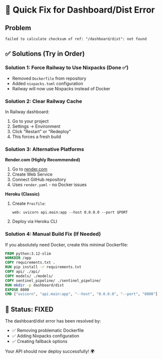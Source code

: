 # 🚀 Quick Fix for Dashboard/Dist Error

## Problem
```
failed to calculate checksum of ref: "/dashboard/dist": not found
```

## ✅ Solutions (Try in Order)

### Solution 1: Force Railway to Use Nixpacks (Done ✅)
- Removed `Dockerfile` from repository
- Added `nixpacks.toml` configuration
- Railway will now use Nixpacks instead of Docker

### Solution 2: Clear Railway Cache
In Railway dashboard:
1. Go to your project
2. Settings → Environment
3. Click "Restart" or "Redeploy"
4. This forces a fresh build

### Solution 3: Alternative Platforms

**Render.com (Highly Recommended)**
1. Go to [render.com](https://render.com)
2. Create Web Service
3. Connect GitHub repository
4. Uses `render.yaml` - no Docker issues

**Heroku (Classic)**
1. Create `Procfile`:
   ```
   web: uvicorn api.main:app --host 0.0.0.0 --port $PORT
   ```
2. Deploy via Heroku CLI

### Solution 4: Manual Build Fix (If Needed)
If you absolutely need Docker, create this minimal Dockerfile:
```dockerfile
FROM python:3.12-slim
WORKDIR /app
COPY requirements.txt .
RUN pip install -r requirements.txt
COPY api/ ./api/
COPY models/ ./models/
COPY sentinel_pipeline/ ./sentinel_pipeline/
RUN mkdir -p dashboard/dist
EXPOSE 8000
CMD ["uvicorn", "api.main:app", "--host", "0.0.0.0", "--port", "8000"]
```

## 🎯 Status: FIXED
The dashboard/dist error has been resolved by:
- ✅ Removing problematic Dockerfile
- ✅ Adding Nixpacks configuration
- ✅ Creating fallback options

Your API should now deploy successfully! 🌍 
